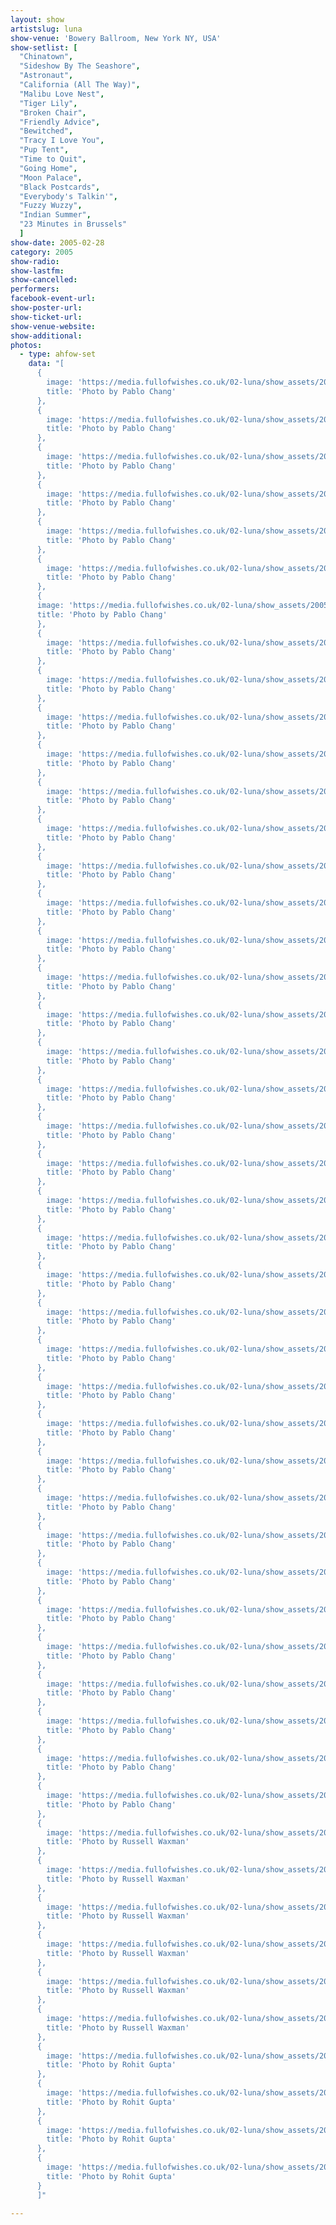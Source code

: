 ```yaml
---
layout: show
artistslug: luna
show-venue: 'Bowery Ballroom, New York NY, USA'
show-setlist: [
  "Chinatown",
  "Sideshow By The Seashore",
  "Astronaut",
  "California (All The Way)",
  "Malibu Love Nest",
  "Tiger Lily",
  "Broken Chair",
  "Friendly Advice",
  "Bewitched",
  "Tracy I Love You",
  "Pup Tent",
  "Time to Quit",
  "Going Home",
  "Moon Palace",
  "Black Postcards",
  "Everybody's Talkin'",
  "Fuzzy Wuzzy",
  "Indian Summer",
  "23 Minutes in Brussels"
  ]
show-date: 2005-02-28
category: 2005
show-radio:
show-lastfm:
show-cancelled:
performers:
facebook-event-url:
show-poster-url:
show-ticket-url:
show-venue-website:
show-additional:
photos:
  - type: ahfow-set
    data: "[
      {
        image: 'https://media.fullofwishes.co.uk/02-luna/show_assets/2005-02-28/20050228_213220D0.jpg',
        title: 'Photo by Pablo Chang'
      },
      {
        image: 'https://media.fullofwishes.co.uk/02-luna/show_assets/2005-02-28/20050228_231939D3.jpg',
        title: 'Photo by Pablo Chang'
      },
      {
        image: 'https://media.fullofwishes.co.uk/02-luna/show_assets/2005-02-28/20050228_232003D2.jpg',
        title: 'Photo by Pablo Chang'
      },
      {
        image: 'https://media.fullofwishes.co.uk/02-luna/show_assets/2005-02-28/20050228_232343D9.jpg',
        title: 'Photo by Pablo Chang'
      },
      {
        image: 'https://media.fullofwishes.co.uk/02-luna/show_assets/2005-02-28/20050228_232534D1.jpg',
        title: 'Photo by Pablo Chang'
      },
      {
        image: 'https://media.fullofwishes.co.uk/02-luna/show_assets/2005-02-28/20050228_232749D8.jpg',
        title: 'Photo by Pablo Chang'
      },
      {
      image: 'https://media.fullofwishes.co.uk/02-luna/show_assets/2005-02-28/20050228_232937D5.jpg',
      title: 'Photo by Pablo Chang'
      },
      {
        image: 'https://media.fullofwishes.co.uk/02-luna/show_assets/2005-02-28/20050228_233037D6.jpg',
        title: 'Photo by Pablo Chang'
      },
      {
        image: 'https://media.fullofwishes.co.uk/02-luna/show_assets/2005-02-28/20050228_233244D7.jpg',
        title: 'Photo by Pablo Chang'
      },
      {
        image: 'https://media.fullofwishes.co.uk/02-luna/show_assets/2005-02-28/20050228_233926D4.jpg',
        title: 'Photo by Pablo Chang'
      },
      {
        image: 'https://media.fullofwishes.co.uk/02-luna/show_assets/2005-02-28/20050228_23450104.jpg',
        title: 'Photo by Pablo Chang'
      },
      {
        image: 'https://media.fullofwishes.co.uk/02-luna/show_assets/2005-02-28/20050228_23482601.jpg',
        title: 'Photo by Pablo Chang'
      },
      {
        image: 'https://media.fullofwishes.co.uk/02-luna/show_assets/2005-02-28/20050228_23512300.jpg',
        title: 'Photo by Pablo Chang'
      },
      {
        image: 'https://media.fullofwishes.co.uk/02-luna/show_assets/2005-02-28/20050228_23541902.jpg',
        title: 'Photo by Pablo Chang'
      },
      {
        image: 'https://media.fullofwishes.co.uk/02-luna/show_assets/2005-02-28/20050228_23544403.jpg',
        title: 'Photo by Pablo Chang'
      },
      {
        image: 'https://media.fullofwishes.co.uk/02-luna/show_assets/2005-02-28/20050228_235550F3.jpg',
        title: 'Photo by Pablo Chang'
      },
      {
        image: 'https://media.fullofwishes.co.uk/02-luna/show_assets/2005-02-28/20050228_Bowery_Pablo-01.jpg',
        title: 'Photo by Pablo Chang'
      },
      {
        image: 'https://media.fullofwishes.co.uk/02-luna/show_assets/2005-02-28/20050228_Bowery_Pablo-02.jpg',
        title: 'Photo by Pablo Chang'
      },
      {
        image: 'https://media.fullofwishes.co.uk/02-luna/show_assets/2005-02-28/20050228_Bowery_Pablo-03.jpg',
        title: 'Photo by Pablo Chang'
      },
      {
        image: 'https://media.fullofwishes.co.uk/02-luna/show_assets/2005-02-28/20050228_Bowery_Pablo-04.jpg',
        title: 'Photo by Pablo Chang'
      },
      {
        image: 'https://media.fullofwishes.co.uk/02-luna/show_assets/2005-02-28/20050228_Bowery_Pablo-05.jpg',
        title: 'Photo by Pablo Chang'
      },
      {
        image: 'https://media.fullofwishes.co.uk/02-luna/show_assets/2005-02-28/20050228_Bowery_Pablo-06.jpg',
        title: 'Photo by Pablo Chang'
      },
      {
        image: 'https://media.fullofwishes.co.uk/02-luna/show_assets/2005-02-28/20050228_Bowery_Pablo-07.jpg',
        title: 'Photo by Pablo Chang'
      },
      {
        image: 'https://media.fullofwishes.co.uk/02-luna/show_assets/2005-02-28/20050228_Bowery_Pablo-08.jpg',
        title: 'Photo by Pablo Chang'
      },
      {
        image: 'https://media.fullofwishes.co.uk/02-luna/show_assets/2005-02-28/20050228_Bowery_Pablo-09.jpg',
        title: 'Photo by Pablo Chang'
      },
      {
        image: 'https://media.fullofwishes.co.uk/02-luna/show_assets/2005-02-28/20050228_Bowery_Pablo-10.jpg',
        title: 'Photo by Pablo Chang'
      },
      {
        image: 'https://media.fullofwishes.co.uk/02-luna/show_assets/2005-02-28/20050228_Bowery_Pablo-11.jpg',
        title: 'Photo by Pablo Chang'
      },
      {
        image: 'https://media.fullofwishes.co.uk/02-luna/show_assets/2005-02-28/20050301_00000806.jpg',
        title: 'Photo by Pablo Chang'
      },
      {
        image: 'https://media.fullofwishes.co.uk/02-luna/show_assets/2005-02-28/20050301_00004705.jpg',
        title: 'Photo by Pablo Chang'
      },
      {
        image: 'https://media.fullofwishes.co.uk/02-luna/show_assets/2005-02-28/20050301_000240F8.jpg',
        title: 'Photo by Pablo Chang'
      },
      {
        image: 'https://media.fullofwishes.co.uk/02-luna/show_assets/2005-02-28/20050301_001016F9.jpg',
        title: 'Photo by Pablo Chang'
      },
      {
        image: 'https://media.fullofwishes.co.uk/02-luna/show_assets/2005-02-28/20050301_003350F6.jpg',
        title: 'Photo by Pablo Chang'
      },
      {
        image: 'https://media.fullofwishes.co.uk/02-luna/show_assets/2005-02-28/20050301_003422F7.jpg',
        title: 'Photo by Pablo Chang'
      },
      {
        image: 'https://media.fullofwishes.co.uk/02-luna/show_assets/2005-02-28/20050301_003947F5.jpg',
        title: 'Photo by Pablo Chang'
      },
      {
        image: 'https://media.fullofwishes.co.uk/02-luna/show_assets/2005-02-28/20050301_004445F4.jpg',
        title: 'Photo by Pablo Chang'
      },
      {
        image: 'https://media.fullofwishes.co.uk/02-luna/show_assets/2005-02-28/20050301_004445FF.jpg',
        title: 'Photo by Pablo Chang'
      },
      {
        image: 'https://media.fullofwishes.co.uk/02-luna/show_assets/2005-02-28/20050301_004940FE.jpg',
        title: 'Photo by Pablo Chang'
      },
      {
        image: 'https://media.fullofwishes.co.uk/02-luna/show_assets/2005-02-28/20050301_005208FD.jpg',
        title: 'Photo by Pablo Chang'
      },
      {
        image: 'https://media.fullofwishes.co.uk/02-luna/show_assets/2005-02-28/20050301_005221FC.jpg',
        title: 'Photo by Pablo Chang'
      },
      {
        image: 'https://media.fullofwishes.co.uk/02-luna/show_assets/2005-02-28/20050228_Bowery-NYC-01.jpg',
        title: 'Photo by Russell Waxman'
      },
      {
        image: 'https://media.fullofwishes.co.uk/02-luna/show_assets/2005-02-28/20050228_Bowery-NYC-02.jpg',
        title: 'Photo by Russell Waxman'
      },
      {
        image: 'https://media.fullofwishes.co.uk/02-luna/show_assets/2005-02-28/20050228_Bowery-NYC-03.jpg',
        title: 'Photo by Russell Waxman'
      },
      {
        image: 'https://media.fullofwishes.co.uk/02-luna/show_assets/2005-02-28/20050228_Bowery-NYC-04.jpg',
        title: 'Photo by Russell Waxman'
      },
      {
        image: 'https://media.fullofwishes.co.uk/02-luna/show_assets/2005-02-28/20050228_Bowery-NYC-05.jpg',
        title: 'Photo by Russell Waxman'
      },
      {
        image: 'https://media.fullofwishes.co.uk/02-luna/show_assets/2005-02-28/20050228_Bowery-NYC-06.jpg',
        title: 'Photo by Russell Waxman'
      },
      {
        image: 'https://media.fullofwishes.co.uk/02-luna/show_assets/2005-02-28/20050228_Bowery-NYC-07.jpg',
        title: 'Photo by Rohit Gupta'
      },
      {
        image: 'https://media.fullofwishes.co.uk/02-luna/show_assets/2005-02-28/20050228_Bowery-NYC-08.jpg',
        title: 'Photo by Rohit Gupta'
      },
      {
        image: 'https://media.fullofwishes.co.uk/02-luna/show_assets/2005-02-28/20050228_Bowery-NYC-09.jpg',
        title: 'Photo by Rohit Gupta'
      },
      {
        image: 'https://media.fullofwishes.co.uk/02-luna/show_assets/2005-02-28/20050228_Bowery-NYC-10.jpg',
        title: 'Photo by Rohit Gupta'
      }
      ]"

---
```


